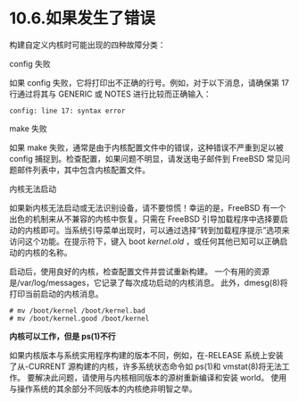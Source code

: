 # 10.6.如果发生了错误

构建自定义内核时可能出现的四种故障分类：

  config 失败

如果 config 失败，它将打印出不正确的行号。例如，对于以下消息，请确保第 17 行通过将其与 GENERIC 或 NOTES 进行比较而正确输入：

```
config: line 17: syntax error
```

  make 失败

如果 make 失败，通常是由于内核配置文件中的错误，这种错误不严重到足以被 config 捕捉到。检查配置，如果问题不明显，请发送电子邮件到 FreeBSD 常见问题邮件列表中，其中包含内核配置文件。

内核无法启动

如果新内核无法启动或无法识别设备，请不要惊慌！幸运的是，FreeBSD 有一个出色的机制来从不兼容的内核中恢复。只需在 FreeBSD 引导加载程序中选择要启动的内核即可。当系统引导菜单出现时，可以通过选择“转到加载程序提示”选项来访问这个功能。在提示符下，键入 boot<span> </span><em>kernel.old</em> ，或任何其他已知可以正确启动的内核的名称。

启动后，使用良好的内核，检查配置文件并尝试重新构建。 一个有用的资源是/var/log/messages，它记录了每次成功启动的内核消息。 此外，dmesg(8)将打印当前启动的内核消息。

```
# mv /boot/kernel /boot/kernel.bad
# mv /boot/kernel.good /boot/kernel
```

**内核可以工作，但是 ps(1)不行**

如果内核版本与系统实用程序构建的版本不同，例如，在-RELEASE 系统上安装了从-CURRENT 源构建的内核，许多系统状态命令如 ps(1)和 vmstat(8)将无法工作。 要解决此问题，请使用与内核相同版本的源树重新编译和安装 world。 使用与操作系统的其余部分不同版本的内核绝非明智之举。
